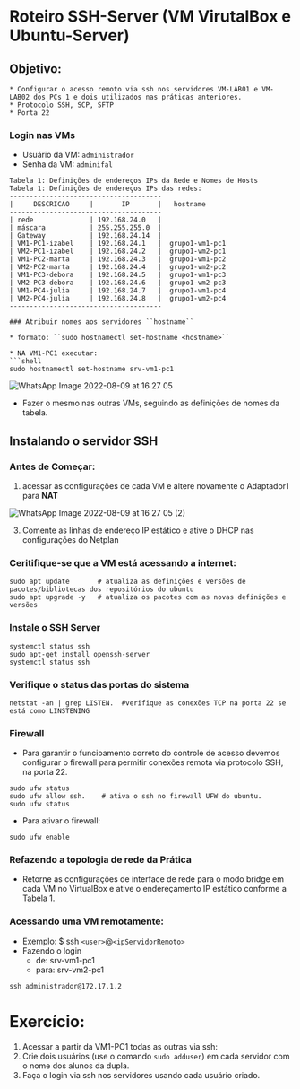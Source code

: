 # Roteiro SSH-Server (VM VirutalBox e Ubuntu-Server)

## Objetivo:
    * Configurar o acesso remoto via ssh nos servidores VM-LAB01 e VM-LAB02 dos PCs 1 e dois utilizados nas práticas anteriores.
    * Protocolo SSH, SCP, SFTP 
    * Porta 22
### Login nas VMs

* Usuário da VM: ``administrador``
* Senha da VM: ``adminifal``


```
Tabela 1: Definições de endereços IPs da Rede e Nomes de Hosts
Tabela 1: Definições de endereços IPs das redes:
--------------------------------------
|     DESCRICAO     |       IP       |   hostname
--------------------------------------
| rede              | 192.168.24.0   |  
| máscara           | 255.255.255.0  | 
| Gateway           | 192.168.24.14  |  
| VM1-PC1-izabel    | 192.168.24.1   |  grupo1-vm1-pc1
| VM2-PC1-izabel    | 192.168.24.2   |  grupo1-vm2-pc1
| VM1-PC2-marta     | 192.168.24.3   |  grupo1-vm1-pc2
| VM2-PC2-marta     | 192.168.24.4   |  grupo1-vm2-pc2
| VM1-PC3-debora    | 192.168.24.5   |  grupo1-vm1-pc3
| VM2-PC3-debora    | 192.168.24.6   |  grupo1-vm2-pc3
| VM1-PC4-julia     | 192.168.24.7   |  grupo1-vm1-pc4
| VM2-PC4-julia     | 192.168.24.8   |  grupo1-vm2-pc4
--------------------------------------

### Atribuir nomes aos servidores ``hostname``

* formato: ``sudo hostnamectl set-hostname <hostname>``

* NA VM1-PC1 executar:
```shell
sudo hostnamectl set-hostname srv-vm1-pc1
```
![WhatsApp Image 2022-08-09 at 16 27 05](https://user-images.githubusercontent.com/103062784/184226890-e578f926-69a9-452c-88dc-7ba97191a5b3.jpeg)

* Fazer o mesmo nas outras VMs, seguindo as definições de nomes da tabela.


## Instalando o servidor SSH

### Antes de Começar:
   1. acessar as configurações de cada VM e altere novamente o Adaptador1 para **NAT**
   
![WhatsApp Image 2022-08-09 at 16 27 05 (2)](https://user-images.githubusercontent.com/103062784/184227599-655311a3-af26-4c62-87e5-15f68e266531.jpeg)

   3. Comente as linhas de endereço IP estático e ative o DHCP nas configurações do Netplan
   
### Ceritifique-se que a VM está acessando a internet:

```shell
sudo apt update       # atualiza as definições e versões de pacotes/bibliotecas dos repositórios do ubuntu
sudo apt upgrade -y   # atualiza os pacotes com as novas definições e versões 
```

### Instale o SSH Server

```shell
systemctl status ssh
sudo apt-get install openssh-server
systemctl status ssh
```

### Verifique o status das portas do sistema
```
netstat -an | grep LISTEN.  #verifique as conexões TCP na porta 22 se está como LINSTENING
```

### Firewall 
* Para garantir o funcioamento correto do controle de acesso devemos configurar o firewall para permitir conexões remota via protocolo SSH, na porta 22.
 
```shell
sudo ufw status
sudo ufw allow ssh.    # ativa o ssh no firewall UFW do ubuntu.
sudo ufw status
```
    
* Para ativar o firewall:
```shell 
sudo ufw enable
```

### Refazendo a topologia de rede da Prática
* Retorne as configurações de interface de rede para o modo bridge em cada VM no VirtualBox e ative o endereçamento IP estático conforme a Tabela 1.

### Acessando uma VM remotamente:

* Exemplo: $ ssh ``<user>``@``<ipServidorRemoto>``
* Fazendo o login 
   * de: srv-vm1-pc1  
   * para: srv-vm2-pc1

```shell
ssh administrador@172.17.1.2
```



# Exercício:

1) Acessar a partir da VM1-PC1 todas as outras via ssh:
2) Crie dois usuários (use o comando ``sudo adduser``) em cada servidor com o nome dos alunos da dupla.
3) Faça o login via ssh nos servidores usando cada usuário criado.

